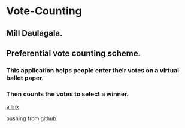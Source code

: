 # Vote-Counting

## Mill Daulagala.

## Preferential vote counting scheme.

### This application helps people enter their votes on a virtual ballot paper.
### Then counts the votes to select a winner.



[a link](https://en.wikipedia.org/wiki/Single_transferable_vote)

pushing from github.
